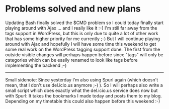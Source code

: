 # Problems solved and new plans

Updating Bash finally solved the $CMD problem so I could today finally start playing around with Ajax ... and I really like it :-) I'm still far away from the tags support in WordPress, but this is only due to quite a lot of other work that has some higher priority for me currently ;-) But I will continue playing around with Ajax and hopefully I will have some time this weekend to get some real work on the WordPress tagging support done. The first from the outside visible changes will perhaps happen before since "tags" will only be categories which can be easily renamed to look like tags before implementing the backend ;-)

-------------------------------



Small sidenote: Since yesterday I'm also using Spurl again (which doesn't mean, that I don't use del.icio.us anymore ;-) ). So I will perhaps also write a small script which does exactly what the del.icio.us service does now but with Spurl: It takes the bookmarks I made today and posts them to my blog. Depending on my timetable this could also happen before this weekend :-)